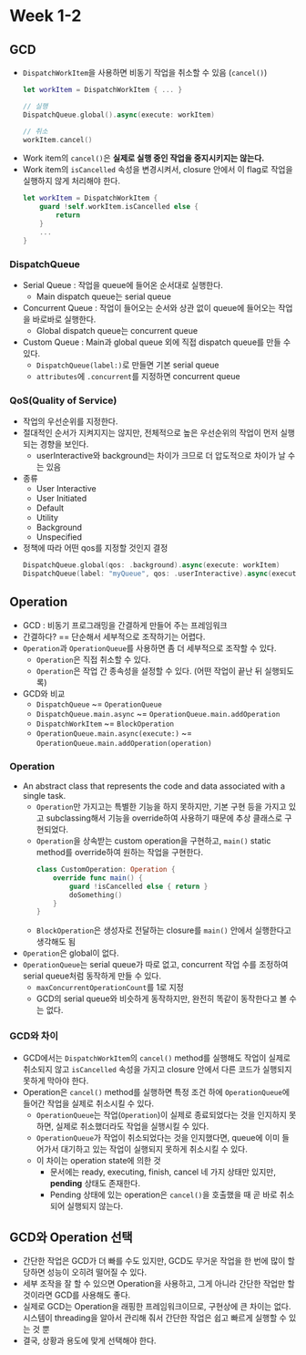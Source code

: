 # Week 1-2

## GCD

- `DispatchWorkItem`을 사용하면 비동기 작업을 취소할 수 있음 (`cancel()`)
    ```swift
    let workItem = DispatchWorkItem { ... }

    // 실행
    DispatchQueue.global().async(execute: workItem)

    // 취소
    workItem.cancel()
    ```
- Work item의 `cancel()`은 **실제로 실행 중인 작업을 중지시키지는 않는다.**
- Work item의 `isCancelled` 속성을 변경시켜서, closure 안에서 이 flag로 작업을 실행하지 않게 처리해야 한다.
    ```swift
    let workItem = DispatchWorkItem {
        guard !self.workItem.isCancelled else {
            return
        }
        ...
    }
    ```

### DispatchQueue

- Serial Queue : 작업을 queue에 들어온 순서대로 실행한다.
    - Main dispatch queue는 serial queue
- Concurrent Queue : 작업이 들어오는 순서와 상관 없이 queue에 들어오는 작업을 바로바로 실행한다.
    - Global dispatch queue는 concurrent queue
- Custom Queue : Main과 global queue 외에 직접 dispatch queue를 만들 수 있다.
    - `DispatchQueue(label:)`로 만들면 기본 serial queue
    - `attributes`에 `.concurrent`를 지정하면 concurrent queue

### QoS(Quality of Service)

- 작업의 우선순위를 지정한다.
- 절대적인 순서가 지켜지지는 않지만, 전체적으로 높은 우선순위의 작업이 먼저 실행되는 경향을 보인다.
    - userInteractive와 background는 차이가 크므로 더 압도적으로 차이가 날 수는 있음
- 종류
    - User Interactive
    - User Initiated
    - Default
    - Utility
    - Background
    - Unspecified
- 정책에 따라 어떤 qos를 지정할 것인지 결정
    ```swift
    DispatchQueue.global(qos: .background).async(execute: workItem)
    DispatchQueue(label: "myQueue", qos: .userInteractive).async(execute: workItem)
    ```

## Operation

- GCD : 비동기 프로그래밍을 간결하게 만들어 주는 프레임워크
- 간결하다? == 단순해서 세부적으로 조작하기는 어렵다.
- `Operation`과 `OperationQueue`를 사용하면 좀 더 세부적으로 조작할 수 있다.
    - `Operation`은 직접 취소할 수 있다.
    - `Operation`은 작업 간 종속성을 설정할 수 있다. (어떤 작업이 끝난 뒤 실행되도록)
- GCD와 비교
    - `DispatchQueue` ~= `OperationQueue`
    - `DispatchQueue.main.async` ~= `OperationQueue.main.addOperation`
    - `DispatchWorkItem` ~= `BlockOperation`
    - `OperationQueue.main.async(execute:)` ~= `OperationQueue.main.addOperation(operation)`

### Operation

- An abstract class that represents the code and data associated with a single task.
    - `Operation`만 가지고는 특별한 기능을 하지 못하지만, 기본 구현 등을 가지고 있고 subclassing해서 기능을 override하여 사용하기 때문에 추상 클래스로 구현되었다.
    - `Operation`을 상속받는 custom operation을 구현하고, `main()` static method를 override하여 원하는 작업을 구현한다.
        ```swift
        class CustomOperation: Operation {
            override func main() {
                guard !isCancelled else { return }
                doSomething()
            }
        }
        ```
    - `BlockOperation`은 생성자로 전달하는 closure를 `main()` 안에서 실행한다고 생각해도 됨
- `Operation`은 global이 없다.
- `OperationQueue`는 serial queue가 따로 없고, concurrent 작업 수를 조정하여 serial queue처럼 동작하게 만들 수 있다.
    - `maxConcurrentOperationCount`를 1로 지정
    - GCD의 serial queue와 비슷하게 동작하지만, 완전히 똑같이 동작한다고 볼 수는 없다.

### GCD와 차이

- GCD에서는 `DispatchWorkItem`의 `cancel()` method를 실행해도 작업이 실제로 취소되지 않고 `isCancelled` 속성을 가지고 closure 안에서 다른 코드가 실행되지 못하게 막아야 한다.
- Operation은 `cancel()` method를 실행하면 특정 조건 하에 `OperationQueue`에 들어간 작업을 실제로 취소시킬 수 있다.
    - `OperationQueue`는 작업(`Operation`)이 실제로 종료되었다는 것을 인지하지 못하면, 실제로 취소했더라도 작업을 실행시킬 수 있다.
    - `OperationQueue`가 작업이 취소되었다는 것을 인지했다면, queue에 이미 들어가서 대기하고 있는 작업이 실행되지 못하게 취소시킬 수 있다.
    - 이 차이는 operation state에 의한 것
        - 문서에는 ready, executing, finish, cancel 네 가지 상태만 있지만, **pending** 상태도 존재한다.
        - Pending 상태에 있는 operation은 `cancel()`을 호출했을 때 곧 바로 취소되어 실행되지 않는다.

## GCD와 Operation 선택

- 간단한 작업은 GCD가 더 빠를 수도 있지만, GCD도 무거운 작업을 한 번에 많이 할당하면 성능이 오히려 떨어질 수 있다.
- 세부 조작을 잘 할 수 있으면 Operation을 사용하고, 그게 아니라 간단한 작업만 할 것이라면 GCD를 사용해도 좋다.
- 실제로 GCD는 Operation을 래핑한 프레임워크이므로, 구현상에 큰 차이는 없다. 시스템이 threading을 알아서 관리해 줘서 간단한 작업은 쉽고 빠르게 실행할 수 있는 것 뿐
- 결국, 상황과 용도에 맞게 선택해야 한다.
